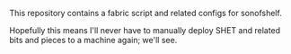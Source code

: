 This repository contains a fabric script and related configs for sonofshelf.

Hopefully this means I'll never have to manually deploy SHET and related bits
and pieces to a machine again; we'll see.
